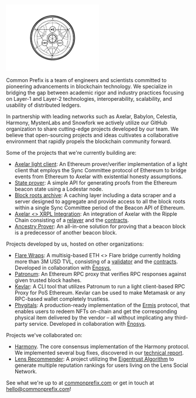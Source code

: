 <picture>
    <source srcset="https://github.com/commonprefix/.github/blob/18c83a92c7273753c213750eca1b2807ad75d572/profile/cp-logo-inversed.png?raw=true" width="auto" height="180" media="(prefers-color-scheme: dark)">
    <img src="https://github.com/commonprefix/.github/blob/main/profile/logo.png?raw=true" width="auto"  height="180">
</picture>

Common Prefix is a team of engineers and scientists committed to pioneering advancements in blockchain technology. We specialize in bridging the gap between academic rigor and industry practices focusing on Layer-1 and Layer-2 technologies, interoperability, scalability, and usability of distributed ledgers.

In partnership with leading networks such as Axelar, Babylon, Celestia, Harmony, MystenLabs and Snowfork we actively utilize our GitHub organization to share cutting-edge projects developed by our team. We believe that open-sourcing projects and ideas cultivates a collaborative environment that rapidly propels the blockchain community forward.

Some of the projects that we're currently building are:
* [Axelar light client](https://github.com/commonprefix/axelar-light-client): An Ethereum prover/verifier implementation of a light client that employs the Sync Committee protocol of Ethereum to bridge events from Ethereum to Axelar with existential honesty assumptions.
* [State prover](https://github.com/commonprefix/state-prover): A simple API for generating proofs from the Ethereum beacon state using a Lodestar node.
* [Block roots archive](https://github.com/commonprefix/block-roots-archive): A caching layer including a data scraper and a server designed to aggregate and provide access to all the block roots within a single Sync Committee period of the Beacon API of Ethereum.
* [Axelar <> XRPL Integration](https://github.com/commonprefix/axelar-xrpl-relayer): An integration of Axelar with the Ripple Chain consisting of a [relayer](https://github.com/commonprefix/axelar-xrpl-relayer) and the [contracts](https://github.com/commonprefix/axelar-xrpl-solidity).
* [Ancestry Prover](): An all-in-one solution for proving that a beacon block is a predecessor of another beacon block.
  
Projects developed by us, hosted on other organizations:
* [Flare Wraps](https://github.com/flrfinance/flr-wraps-contracts): A multisig-based ETH <> Flare bridge currently holding more than 3M USD TVL, consisting of a [validator](https://github.com/flrfinance/flr-wraps-validator) and the [contracts](https://github.com/flrfinance/flr-wraps-contracts). Developed in collaboration with [Ēnosys](https://enosys.global/),
* [Patronum](https://github.com/lightclients/patronum): An Ethereum RPC proxy that verifies RPC responses against given trusted block hashes.
* [Kevlar](https://github.com/lightclients/kevlar): A CLI tool that utilizes Patronum to run a light client-based RPC Proxy for PoS Ethereum. Kevlar can be used to make Metamask or any RPC-based wallet completely trustless.
* [Phygitals](https://enosys.medium.com/phygitals-part-1-f2f3aa7ede69): A production-ready implementation of the [Ermis](https://enosys.global/papers/ermisWhitepaper.pdf) protocol, that enables users to redeem NFTs on-chain and get the corresponding physical item delivered by the vendor – all without implicating any third-party service. Developed in collaboration with [Ēnosys](https://enosys.global/).

Projects we've collaborated on:
* [Harmony](https://github.com/harmony-one/harmony). The core consensus implementation of the Harmony protocol. We implemented several bug fixes, discovered in our [technical report](https://www.commonprefix.com/static/clients/harmony/harmony_tech_report_v2.pdf).
* [Lens Recommender](https://github.com/Karma3Labs/ts-lens): A project utilizing the [Eigentrust Algorithm](https://nlp.stanford.edu/pubs/eigentrust.pdf) to generate multiple reputation rankings for users living on the Lens Social Network.

See what we're up to at [commonprefix.com](https://commonprefix.com) or get in touch at [hello@commonprefix.com](mailto:hello@commonprefix.com)!

